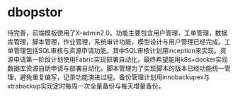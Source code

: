 # dbopstor
待完善，前端模板使用了X-admin2.0。功能主要包含用户管理，工单管理，数据库管理，脚本管理，作业管理，系统审计功能，模型设计与用户管理已经完成。工单管理包括SQL审核与资源申请功能。其中SQL审核计划用inception来实现。资源申请第一阶段计划使用Fabric实现部署自动化，最终希望能用k8s+docker实现数据库资源自助申请与部署自动化。脚本管理为了实现脚本的版本已经功能统一管理，避免重复编写，记录功能演进过程。备份管理计划用innobackupex与xtrabackup实现定时每周一次全量备份与每天增量备份。
